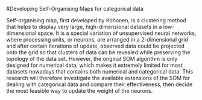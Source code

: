 #Developing Self-Organising Maps for categorical data

Self-organising map, first developed by Kohonen, is a clustering method that helps to display
very large, high-dimensional datasets in a low-dimensional space. It is a special variation of
unsupervised neural networks, where processing units, or neurons, are arranged in a 2-dimensional
grid and after certain iterations of update, observed data could be projected onto the grid so that
clusters of data can be revealed while preserving the topology of the data set. However, the original
SOM algorithm is only designed for numerical data, which makes it extremely limited for most
datasets nowadays that contains both numerical and categorical data. This research will therefore
investigate the available extensions of the SOM for dealing with categorical data and compare
their effectiveness, then decide the most feasible way to update the weight of the neurons.
